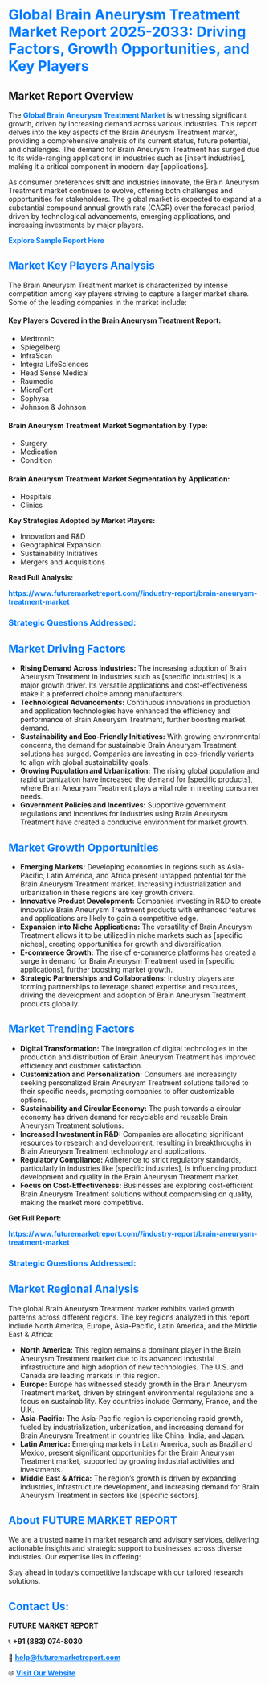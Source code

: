 <h1 style="color: #007BFF;">Global Brain Aneurysm Treatment Market Report 2025-2033: Driving Factors, Growth Opportunities, and Key Players</h1>

<section id="overview">
<h2>Market Report Overview</h2>
<p>The <a href="https://www.futuremarketreport.com//industry-report/brain-aneurysm-treatment-market" style="color: #007BFF; text-decoration: none;"><strong>Global Brain Aneurysm Treatment Market</strong></a> is witnessing significant growth, driven by increasing demand across various industries. This report delves into the key aspects of the Brain Aneurysm Treatment market, providing a comprehensive analysis of its current status, future potential, and challenges. The demand for Brain Aneurysm Treatment has surged due to its wide-ranging applications in industries such as [insert industries], making it a critical component in modern-day [applications].</p>
<p>As consumer preferences shift and industries innovate, the Brain Aneurysm Treatment market continues to evolve, offering both challenges and opportunities for stakeholders. The global market is expected to expand at a substantial compound annual growth rate (CAGR) over the forecast period, driven by technological advancements, emerging applications, and increasing investments by major players.</p>
</section>

<section id="overview">
<p><a href="https://www.futuremarketreport.com//request-sample/reportId=82712" style="color: #007BFF; text-decoration: none;"><strong>Explore Sample Report Here</strong></a></p>
</section>

<section id="key-players">
<h2 style="color: #007BFF;">Market Key Players Analysis</h2>
<p>The Brain Aneurysm Treatment market is characterized by intense competition among key players striving to capture a larger market share. Some of the leading companies in the market include:</p>
<h4>Key Players Covered in the Brain Aneurysm Treatment Report:</h4>
<ul><li>Medtronic</li><li>Spiegelberg</li><li>InfraScan</li><li>Integra LifeSciences</li><li>Head Sense Medical</li><li>Raumedic</li><li>MicroPort</li><li>Sophysa</li><li>Johnson &amp; Johnson</li></ul>
<h4>Brain Aneurysm Treatment Market Segmentation by Type:</h4>
<ul><li>Surgery</li><li>Medication</li><li>Condition</li></ul>

<h4>Brain Aneurysm Treatment Market Segmentation by Application:</h4>
<ul><li>Hospitals</li><li>Clinics</li></ul>
<p><strong>Key Strategies Adopted by Market Players:</strong></p>
<ul>
<li>Innovation and R&D</li>
<li>Geographical Expansion</li>
<li>Sustainability Initiatives</li>
<li>Mergers and Acquisitions</li>
</ul>
</section>

<section>
<p><strong>Read Full Analysis: </strong></p><a href="https://www.futuremarketreport.com//industry-report/brain-aneurysm-treatment-market" style="color: #007BFF; text-decoration: none;"><strong>https://www.futuremarketreport.com//industry-report/brain-aneurysm-treatment-market</strong></a>
<h3 style="color: #007BFF;">Strategic Questions Addressed:</h3>
</section>

<section id="driving-factors">
<h2 style="color: #007BFF;">Market Driving Factors</h2>
<ul>
<li><strong>Rising Demand Across Industries:</strong> The increasing adoption of Brain Aneurysm Treatment in industries such as [specific industries] is a major growth driver. Its versatile applications and cost-effectiveness make it a preferred choice among manufacturers.</li>
<li><strong>Technological Advancements:</strong> Continuous innovations in production and application technologies have enhanced the efficiency and performance of Brain Aneurysm Treatment, further boosting market demand.</li>
<li><strong>Sustainability and Eco-Friendly Initiatives:</strong> With growing environmental concerns, the demand for sustainable Brain Aneurysm Treatment solutions has surged. Companies are investing in eco-friendly variants to align with global sustainability goals.</li>
<li><strong>Growing Population and Urbanization:</strong> The rising global population and rapid urbanization have increased the demand for [specific products], where Brain Aneurysm Treatment plays a vital role in meeting consumer needs.</li>
<li><strong>Government Policies and Incentives:</strong> Supportive government regulations and incentives for industries using Brain Aneurysm Treatment have created a conducive environment for market growth.</li>
</ul>
</section>

<section id="growth-opportunities">
<h2 style="color: #007BFF;">Market Growth Opportunities</h2>
<ul>
<li><strong>Emerging Markets:</strong> Developing economies in regions such as Asia-Pacific, Latin America, and Africa present untapped potential for the Brain Aneurysm Treatment market. Increasing industrialization and urbanization in these regions are key growth drivers.</li>
<li><strong>Innovative Product Development:</strong> Companies investing in R&D to create innovative Brain Aneurysm Treatment products with enhanced features and applications are likely to gain a competitive edge.</li>
<li><strong>Expansion into Niche Applications:</strong> The versatility of Brain Aneurysm Treatment allows it to be utilized in niche markets such as [specific niches], creating opportunities for growth and diversification.</li>
<li><strong>E-commerce Growth:</strong> The rise of e-commerce platforms has created a surge in demand for Brain Aneurysm Treatment used in [specific applications], further boosting market growth.</li>
<li><strong>Strategic Partnerships and Collaborations:</strong> Industry players are forming partnerships to leverage shared expertise and resources, driving the development and adoption of Brain Aneurysm Treatment products globally.</li>
</ul>
</section>

<section id="trending-factors">
<h2 style="color: #007BFF;">Market Trending Factors</h2>
<ul>
<li><strong>Digital Transformation:</strong> The integration of digital technologies in the production and distribution of Brain Aneurysm Treatment has improved efficiency and customer satisfaction.</li>
<li><strong>Customization and Personalization:</strong> Consumers are increasingly seeking personalized Brain Aneurysm Treatment solutions tailored to their specific needs, prompting companies to offer customizable options.</li>
<li><strong>Sustainability and Circular Economy:</strong> The push towards a circular economy has driven demand for recyclable and reusable Brain Aneurysm Treatment solutions.</li>
<li><strong>Increased Investment in R&D:</strong> Companies are allocating significant resources to research and development, resulting in breakthroughs in Brain Aneurysm Treatment technology and applications.</li>
<li><strong>Regulatory Compliance:</strong> Adherence to strict regulatory standards, particularly in industries like [specific industries], is influencing product development and quality in the Brain Aneurysm Treatment market.</li>
<li><strong>Focus on Cost-Effectiveness:</strong> Businesses are exploring cost-efficient Brain Aneurysm Treatment solutions without compromising on quality, making the market more competitive.</li>
</ul>
</section>

<section>
<p><strong>Get Full Report: </strong></p><a href="https://www.futuremarketreport.com//industry-report/brain-aneurysm-treatment-market" style="color: #007BFF; text-decoration: none;"><strong>https://www.futuremarketreport.com//industry-report/brain-aneurysm-treatment-market</strong></a>
<h3 style="color: #007BFF;">Strategic Questions Addressed:</h3>
</section>


<section id="regional-analysis">
<h2 style="color: #007BFF;">Market Regional Analysis</h2>
<p>The global Brain Aneurysm Treatment market exhibits varied growth patterns across different regions. The key regions analyzed in this report include North America, Europe, Asia-Pacific, Latin America, and the Middle East & Africa:</p>
<ul>
<li><strong>North America:</strong> This region remains a dominant player in the Brain Aneurysm Treatment market due to its advanced industrial infrastructure and high adoption of new technologies. The U.S. and Canada are leading markets in this region.</li>
<li><strong>Europe:</strong> Europe has witnessed steady growth in the Brain Aneurysm Treatment market, driven by stringent environmental regulations and a focus on sustainability. Key countries include Germany, France, and the U.K.</li>
<li><strong>Asia-Pacific:</strong> The Asia-Pacific region is experiencing rapid growth, fueled by industrialization, urbanization, and increasing demand for Brain Aneurysm Treatment in countries like China, India, and Japan.</li>
<li><strong>Latin America:</strong> Emerging markets in Latin America, such as Brazil and Mexico, present significant opportunities for the Brain Aneurysm Treatment market, supported by growing industrial activities and investments.</li>
<li><strong>Middle East & Africa:</strong> The region’s growth is driven by expanding industries, infrastructure development, and increasing demand for Brain Aneurysm Treatment in sectors like [specific sectors].</li>
</ul>
</section>

<footer>
<h2 style="color: #007BFF;">About FUTURE MARKET REPORT</h2>
<p>We are a trusted name in market research and advisory services, delivering actionable insights and strategic support to businesses across diverse industries. Our expertise lies in offering:</p>

<p>Stay ahead in today’s competitive landscape with our tailored research solutions.</p>

<h2 style="color: #007BFF;">Contact Us:</h2>
<p><strong>FUTURE MARKET REPORT</strong></p>
<p>📞 <strong>+91 (883) 074-8030</strong></p>
<p>📧 <strong><a href="mailto:help@futuremarketreport.com" style="color: #007BFF;">help@futuremarketreport.com</a></strong></p>
<p>🌐 <strong><a href="https://www.futuremarketreport.com/" style="color: #007BFF;">Visit Our Website</a></strong></p>
</footer>